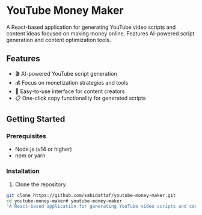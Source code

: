 # YouTube Money Maker

A React-based application for generating YouTube video scripts and content ideas focused on making money online. Features AI-powered script generation and content optimization tools.

## Features

- 🎬 AI-powered YouTube script generation
- 💰 Focus on monetization strategies and tools
- 🚀 Easy-to-use interface for content creators
- 📋 One-click copy functionality for generated scripts

## Getting Started

### Prerequisites

- Node.js (v14 or higher)
- npm or yarn

### Installation

1. Clone the repository
```bash
git clone https://github.com/sahidattaf/youtube-money-maker.git
cd youtube-money-maker# youtube-money-maker
"A React-based application for generating YouTube video scripts and content ideas focused on making money online. Features AI-powered script generation and content optimization tools."

